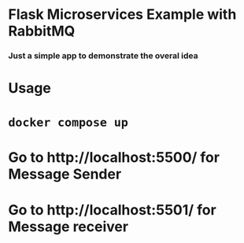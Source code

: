 # Flask Microservices Example with RabbitMQ
### Just a simple app to demonstrate the overal idea
# Usage
# `docker compose up`
# Go to http://localhost:5500/ for Message Sender
# Go to http://localhost:5501/ for Message receiver
